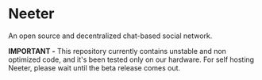 # Neeter
An open source and decentralized chat-based social network.

**IMPORTANT -** This repository currently contains unstable and non optimized code, and it's been tested only on our hardware. For self hosting Neeter, please wait until the beta release comes out.
